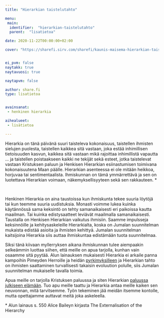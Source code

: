 ```yaml
---
title: "Hierarkian taistelutahto"

menu:
 main:
  identifier:  "hierarkian-taistelutahto"
  parent:  "lisatietoa"

date: 2020-11-22T00:00:00+02:00

cover: "https://sharefi.sirv.com/sharefi/kaunis-maisema-hierarkian-taistelutahto.jpg"


ei_pvm: false
naytakk: true
naytavuosi: true

naytapvm: false

author: share.fi
type: lisatietoa


avainsanat:
 - henkinen hierarkia

aihealueet:
 - lisätietoa

---
```


<p class="alustus">Hierarkia on tänä päivänä suuri taisteleva kokonaisuus, taistellen ihmisten sielujen puolesta, taistellen kaikkea sitä vastaan, joka estää inhimillisen tietoisuuden kasvun, kaikkea sitä vastaan mikä rajoittaa inhimillistä vapautta ... ja taistellen poistaakseen kaikki ne tekijät sekä esteet, jotka taistelevat vastaan Kristuksen paluun ja Henkisen Hierarkian esiinastumisen toimivana kokonaisuutena Maan päälle. Hierarkian asenteessa ei ole mitään heikkoa, horjuvaa tai sentimentaalista. Ihmiskunnan on tämä ymmärrettävä ja sen on luotettava Hierarkian voimaan, näkemyksellisyyteen sekä sen rakkauteen. *</p>
<br clear="all" />

Henkinen Hierarkia on aina taustoissa kun ihmiskunta tekee suuria löytöjä tai kun teemme suuria uudistuksia. Monasti voimme lukea kuinka käytännössä sama keksintö on tehty samanaikaisesti eri paikoissa kautta maailman. Tai kuinka edistysaatteet leviävät maailmalla samanaikaisesti. Taustalla on Henkisen Hierarkian vaikutus ihmisiin. Saamme impulsseja keksinnöille ja kehitysaskeleille Hierarkialta, koska on Jumalan suunnitelman mukaista edistää asioita ja ihmisten kehittyä. Jumalan suunnitelman kaitsijoina Hierarkia siis auttaa ihmiskuntaa edistämään tuota suunnitelmaa.

Siksi tänä kiivaan myllerryksen aikana ihmiskunnan tulee aiempaakin selkeämmin luottaa siihen, että meille on apua tarjolla, kunhan vain osaamme sitä pyytää. Alun lainauksen mukaisesti Hierarkia ei arkaile panna kampoihin Pimeyden Herroille ja heidän [pyrkimyksilleen](https://share.fi/uutiset/mestarin-sanoin-2011-10-kommentti/) ja Hierarkian tahto on ihmisten saattaminen turvallisesti takaisin evoluution polulle, siis Jumalan suunnitelman mukaiselle tavalla toimia.

Apua meille on tarjolla Kristuksen paluussa ja siten Hierarkian [paluussa julkiseen elämään](https://share.fi/mestarin-sanoin/2007-01-maitreya-astuu-esiin/). Tuo apu meille taattu ja Hierarkia antaa meille kaiken sen neuvonnan, mitä tarvitsemme. Työn tekeminen jää meidän itsemme kontolle, mutta opettajamme auttavat meitä joka askeleella.

\* Alun lainaus s. 550 Alice Baileyn kirjasta The Externalisation of the Hierarchy
